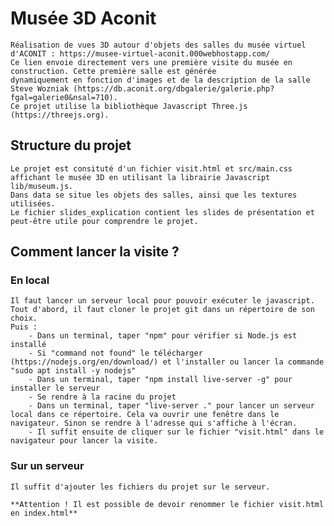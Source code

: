 # Musée 3D Aconit
    Réalisation de vues 3D autour d'objets des salles du musée virtuel d'ACONIT : https://musee-virtuel-aconit.000webhostapp.com/
    Ce lien envoie directement vers une première visite du musée en construction. Cette première salle est générée
    dynamiquement en fonction d'images et de la description de la salle Steve Wozniak (https://db.aconit.org/dbgalerie/galerie.php?fgal=galerie0&nsal=710).
    Ce projet utilise la bibliothèque Javascript Three.js (https://threejs.org).

## Structure du projet
    Le projet est consituté d'un fichier visit.html et src/main.css affichant le musée 3D en utilisant la librairie Javascript lib/museum.js.
    Dans data se situe les objets des salles, ainsi que les textures utilisées.
    Le fichier slides_explication contient les slides de présentation et peut-être utile pour comprendre le projet.

## Comment lancer la visite ?
### En local
    Il faut lancer un serveur local pour pouvoir exécuter le javascript.
    Tout d'abord, il faut cloner le projet git dans un répertoire de son choix.
    Puis :
        - Dans un terminal, taper "npm" pour vérifier si Node.js est installé
        - Si "command not found" le télécharger (https://nodejs.org/en/download/) et l'installer ou lancer la commande "sudo apt install -y nodejs"
        - Dans un terminal, taper "npm install live-server -g" pour installer le serveur
        - Se rendre à la racine du projet
        - Dans un terminal, taper "live-server ." pour lancer un serveur local dans ce répertoire. Cela va ouvrir une fenêtre dans le navigateur. Sinon se rendre à l'adresse qui s'affiche à l'écran.
        - Il suffit ensuite de cliquer sur le fichier "visit.html" dans le navigateur pour lancer la visite.
### Sur un serveur
    Il suffit d'ajouter les fichiers du projet sur le serveur. 
    
    **Attention ! Il est possible de devoir renommer le fichier visit.html en index.html**
